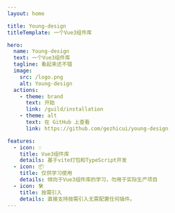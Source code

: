 ```yaml
---
layout: home

title: Young-design
titleTemplate: 一个Vue3组件库

hero:
  name: Young-design
  text: 一个Vue3组件库
  tagline: 看起来还不错
  image:
    src: /logo.png
    alt: Young-design
  actions:
    - theme: brand
      text: 开始
      link: /guild/installation
    - theme: alt
      text: 在 GitHub 上查看
      link: https://github.com/gezhicui/young-design

features:
  - icon: 💡
    title: Vue3组件库
    details: 基于vite打包和TypeScript开发
  - icon: 📦
    title: 仅供学习使用
    details: 倾向于Vue3组件库的学习，勿用于实际生产项目
  - icon: 🛠️
    title: 按需引入
    details: 直接支持按需引入无需配置任何插件。
---
```

